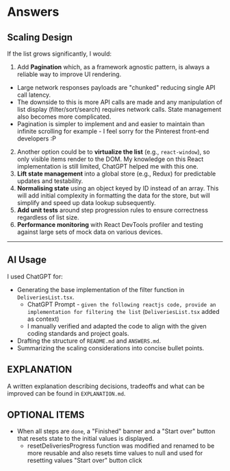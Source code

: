 # Answers

## Scaling Design

If the list grows significantly, I would:

1. Add **Pagination** which, as a framework agnostic pattern, is always a reliable way to improve UI rendering.

- Large network responses payloads are "chunked" reducing single API call latency.
- The downside to this is more API calls are made and any manipulation of list display (filter/sort/search) requires network calls. State management also becomes more complicated.
- Pagination is simpler to implement and and easier to maintain than infinite scrolling for example - I feel sorry for the Pinterest front-end developers :P

2. Another option could be to **virtualize the list** (e.g., `react-window`), so only visible items render to the DOM. My knowledge on this React implementation is still limited, ChatGPT helped me with this one.
3. **Lift state management** into a global store (e.g., Redux) for predictable updates and testability.
4. **Normalising state** using an object keyed by ID instead of an array. This will add initial complexity in formatting the data for the store, but will simplify and speed up data lookup subsequently.
5. **Add unit tests** around step progression rules to ensure correctness regardless of list size.
6. **Performance monitoring** with React DevTools profiler and testing against large sets of mock data on various devices.

---

## AI Usage

I used ChatGPT for:

- Generating the base implementation of the filter function in `DeliveriesList.tsx`.
  - ChatGPT Prompt - `given the following reactjs code, provide an implementation for filtering the list` (`DeliveriesList.tsx` added as context)
  - I manually verified and adapted the code to align with the given coding standards and project goals.
- Drafting the structure of `README.md` and `ANSWERS.md`.
- Summarizing the scaling considerations into concise bullet points.

## EXPLANATION

A written explanation describing decisions, tradeoffs and what can be improved can be found in `EXPLANATION.md`.

## OPTIONAL ITEMS

- When all steps are `done`, a "Finished" banner and a "Start over" button that resets state to the initial values is displayed.
  - resetDeliveriesProgress function was modified and renamed to be more reusable and also resets time values to null and used for resetting values "Start over" button click
